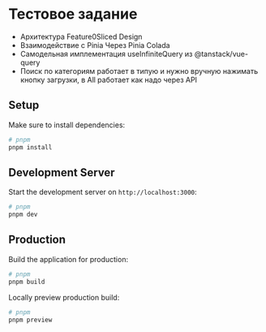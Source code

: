 # Тестовое задание

- Архитектура Feature0Sliced Design
- Взаимодействие с Pinia Через Pinia Colada
- Самодельная имплементация useInfiniteQuery из @tanstack/vue-query
- Поиск по категориям работает в типую и нужно вручную нажимать кнопку загрузки, в All работает как надо через API

## Setup

Make sure to install dependencies:

```bash
# pnpm
pnpm install
```

## Development Server

Start the development server on `http://localhost:3000`:

```bash
# pnpm
pnpm dev
```

## Production

Build the application for production:

```bash
# pnpm
pnpm build
```

Locally preview production build:

```bash
# pnpm
pnpm preview
```
